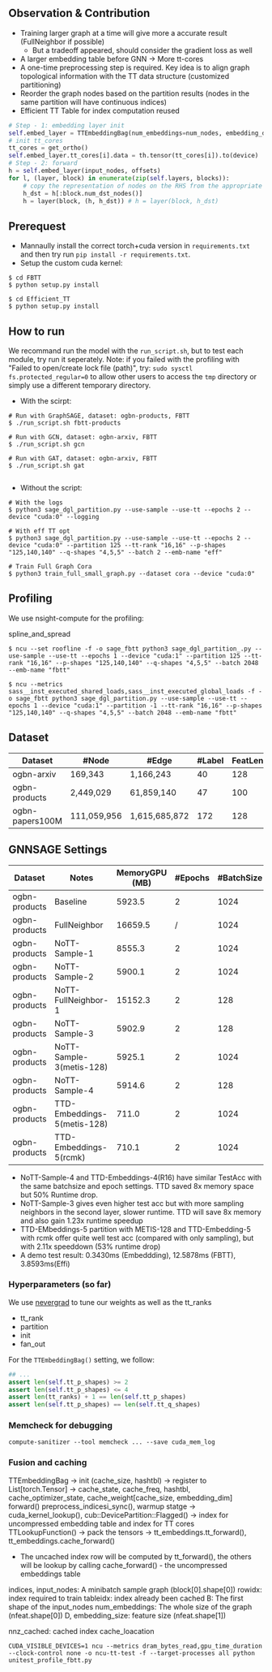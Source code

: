 ## Observation & Contribution

- Training larger graph at a time will give more a accurate result (FullNeighbor if possible)
  - But a tradeoff appeared, should consider the gradient loss as well
- A larger embedding table before GNN -> More tt-cores
- A one-time preprocessing step is required. Key idea is to align graph topological information with the TT data structure (customized partitioning)
- Reorder the graph nodes based on the partition results (nodes in the same partition will have continuous indices)
- Efficient TT Table for index computation reused

```python
# Step - 1: embedding layer init
self.embed_layer = TTEmbeddingBag(num_embeddings=num_nodes, embedding_dim=in_feats)
# init tt_cores
tt_cores = get_ortho()
self.embed_layer.tt_cores[i].data = th.tensor(tt_cores[i]).to(device)
# Step - 2: forward 
h = self.embed_layer(input_nodes, offsets)
for l, (layer, block) in enumerate(zip(self.layers, blocks)):
    # copy the representation of nodes on the RHS from the appropriate nodes on the LHS.
    h_dst = h[:block.num_dst_nodes()]
    h = layer(block, (h, h_dst)) # h = layer(block, h_dst)
```

## Prerequest

- Mannaully install the correct torch+cuda version in `requirements.txt` and then try run `pip install -r requirements.txt`. 
- Setup the custom cuda kernel:
```shell
$ cd FBTT
$ python setup.py install

$ cd Efficient_TT
$ python setup.py install
```

## How to run

We recommand run the model with the `run_script.sh`, but to test each module, try run it seperately. Note: if you failed with the profiling with "Failed to open/create lock file (path)", try: `sudo sysctl fs.protected_regular=0` to allow other users to access the `tmp` directory or simply use a different temporary directory.

- With the scirpt:
```shell
# Run with GraphSAGE, dataset: ogbn-products, FBTT
$ ./run_script.sh fbtt-products

# Run with GCN, dataset: ogbn-arxiv, FBTT
$ ./run_script.sh gcn

# Run with GAT, dataset: ogbn-arxiv, FBTT
$ ./run_script.sh gat


```

- Without the script:
```
# With the logs
$ python3 sage_dgl_partition.py --use-sample --use-tt --epochs 2 --device "cuda:0" --logging

# With eff TT opt
$ python3 sage_dgl_partition.py --use-sample --use-tt --epochs 2 --device "cuda:0" --partition 125 --tt-rank "16,16" --p-shapes "125,140,140" --q-shapes "4,5,5" --batch 2 --emb-name "eff"

# Train Full Graph Cora
$ python3 train_full_small_graph.py --dataset cora --device "cuda:0" 
```

## Profiling

We use nsight-compute for the profiling:

spline_and_spread

```shell
$ ncu --set roofline -f -o sage_fbtt python3 sage_dgl_partition_.py --use-sample --use-tt --epochs 1 --device "cuda:1" --partition 125 --tt-rank "16,16" --p-shapes "125,140,140" --q-shapes "4,5,5" --batch 2048 --emb-name "fbtt"

$ ncu --metrics sass__inst_executed_shared_loads,sass__inst_executed_global_loads -f -o sage_fbtt python3 sage_dgl_partition.py --use-sample --use-tt --epochs 1 --device "cuda:1" --partition -1 --tt-rank "16,16" --p-shapes "125,140,140" --q-shapes "4,5,5" --batch 2048 --emb-name "fbtt"

```


## Dataset

| Dataset | #Node  |  #Edge | #Label  |  FeatLen |
|---|---|---|---|---|
| ogbn-arxiv | 169,343 | 1,166,243 | 40 | 128 |
| ogbn-products | 2,449,029 |  61,859,140	| 47 | 100 |
| ogbn-papers100M | 111,059,956 | 1,615,685,872 | 172 | 128 |

## GNNSAGE Settings

| Dataset | Notes | MemoryGPU (MB) | #Epochs | #BatchSize | TestAcc (%) | SamplingSize | Runtime (s) |
|---|---|---|---|---|---|---|---|
| ogbn-products | Baseline | 5923.5 | 2 | 1024 | 70.46% | [5, 10, 15] | 26.88 |
| ogbn-products | FullNeighbor | 16659.5 | / | 1024 | / | / | / |
| ogbn-products | NoTT-Sample-1 | 8555.3 | 2 | 1024 | 74.49% | [30, 50, 100] | 481.74 |
| ogbn-products | NoTT-Sample-2 | 5900.1 | 2 | 1024 | 29.52% | [1, 1, 1] | 20.21 |
| ogbn-products | NoTT-FullNeighbor-1 | 15152.3 | 2 | 128 | 72.09% | / | 13118.90 |
| ogbn-products | NoTT-Sample-3 | 5902.9 | 2 | 128 | 70.99% | [5, 10, 15] | 66.33 |
| ogbn-products | NoTT-Sample-3(metis-128) | 5925.1 | 2 | 1024 | 72.11% | [5, 10, 15] | 33.10 |
| ogbn-products | NoTT-Sample-4 | 5914.6 | 2 | 128 | 68.7% | [5, 5, 10] | 26.39 |
| ogbn-products | TTD-Embeddings-5(metis-128) | 711.0 | 2 | 1024 | 69.34% | [5, 10, 15] | 56.89 | **
| ogbn-products | TTD-Embeddings-5(rcmk) | 710.1 | 2 | 1024 | 71.47% | [5, 10, 15] | 58.14 | **

- NoTT-Sample-4 and TTD-Embeddings-4(R16) have similar TestAcc with the same batchsize and epoch settings. TTD saved 8x memory space but 50% Runtime drop.
- NoTT-Sample-3 gives even higher test acc but with more sampling neighbors in the second layer, slower runtime. TTD will save 8x memory and also gain 1.23x runtime speedup
- TTD-EMbeddings-5 partition with METIS-128 and TTD-Embedding-5 with rcmk offer quite well test acc (compared with only sampling), but with 2.11x speeddown (53% runtime drop)
- A demo test result: 0.3430ms (Embeddding), 12.5878ms (FBTT), 3.8593ms(Effi) 


### Hyperparameters (so far)

We use [nevergrad](https://github.com/facebookresearch/nevergrad/tree/main?tab=readme-ov-file) to tune our weights as well as the tt_ranks

- tt_rank
- partition
- init
- fan_out

For the `TTEmbeddingBag()` setting, we follow:
```python
## ...
assert len(self.tt_p_shapes) >= 2
assert len(self.tt_p_shapes) <= 4
assert len(tt_ranks) + 1 == len(self.tt_p_shapes)
assert len(self.tt_p_shapes) == len(self.tt_q_shapes)
```

### Memcheck for debugging

```
compute-sanitizer --tool memcheck ... --save cuda_mem_log
```


### Fusion and caching

TTEmbeddingBag -> init (cache_size, hashtbl) -> register to List[torch.Tensor] -> cache_state, cache_freq, hashtbl, cache_optimizer_state, cache_weight[cache_size, embedding_dim]
forward()
preprocess_indicesi_sync(), warmup statge -> cuda_kernel_lookup(), cub::DevicePartition::Flagged() -> index for uncompressed embedding table and index for TT cores
TTLookupFunction() -> pack the tensors -> tt_embeddings.tt_forward(), tt_embeddings.cache_forward() 
- The uncached index row will be computed by tt_forward(), the others will be lookup by calling cache_forward() - the uncompressed embeddings table

indices, input_nodes: A minibatch sample graph (block[0].shape[0])
rowidx: index required to train
tableidx: index already been cached
B: The first shape of the input_nodes
num_embeddings: The whole size of the graph (nfeat.shape[0])
D, embedding_size: feature size (nfeat.shape[1])

nnz_cached: cached index
cache_loacation

```shell
CUDA_VISIBLE_DEVICES=1 ncu --metrics dram_bytes_read,gpu_time_duration --clock-control none -o ncu-tt-test -f --target-processes all python unitest_profile_fbtt.py
```